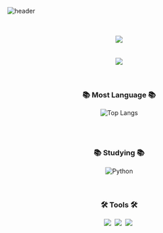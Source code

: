 ![header](https://capsule-render.vercel.app/api?type=transparent&text=ChangYoung's+GitHub&fontColor=000000&fontSize=20)

<br>
<br>

<div align="center">
<img src="https://github-readme-stats.vercel.app/api?username=anuraghazra&show_icons=true&theme=transparent" />
</div>

<br>
<br>

<!-- 잔디 -->
<div align="center">
  <img src="https://ghchart.rshah.org/33333/Chang558"/>
</div>

<br>
<br>

<h3 align="center">📚 Most Language 📚</h3>
<p align="center">
  <img src="https://github-readme-stats.vercel.app/api/top-langs/?username=Chang558&layout=donut" alt="Top Langs" />
</p>

<br>
<br>

<h3 align="center">📚 Studying 📚</h3>
<div align="center">
  <img alt="Python" src ="https://img.shields.io/badge/Python-3776AB.svg?&style=flat-square&logo=Python&logoColor=white"/>
</div>

<br>
<br>

<h3 align="center">🛠 Tools 🛠</h3>
<div align="center">
  <img src="https://img.shields.io/badge/git-F05033.svg?style=for-the-badge&logo=git&logoColor=white" />&nbsp
  <img src="https://img.shields.io/badge/github-181717.svg?style=for-the-badge&logo=github&logoColor=white" />&nbsp
  <img src="https://img.shields.io/badge/Notion-F3F3F3.svg?style=for-the-badge&logo=notion&logoColor=black" />&nbsp
</div>

